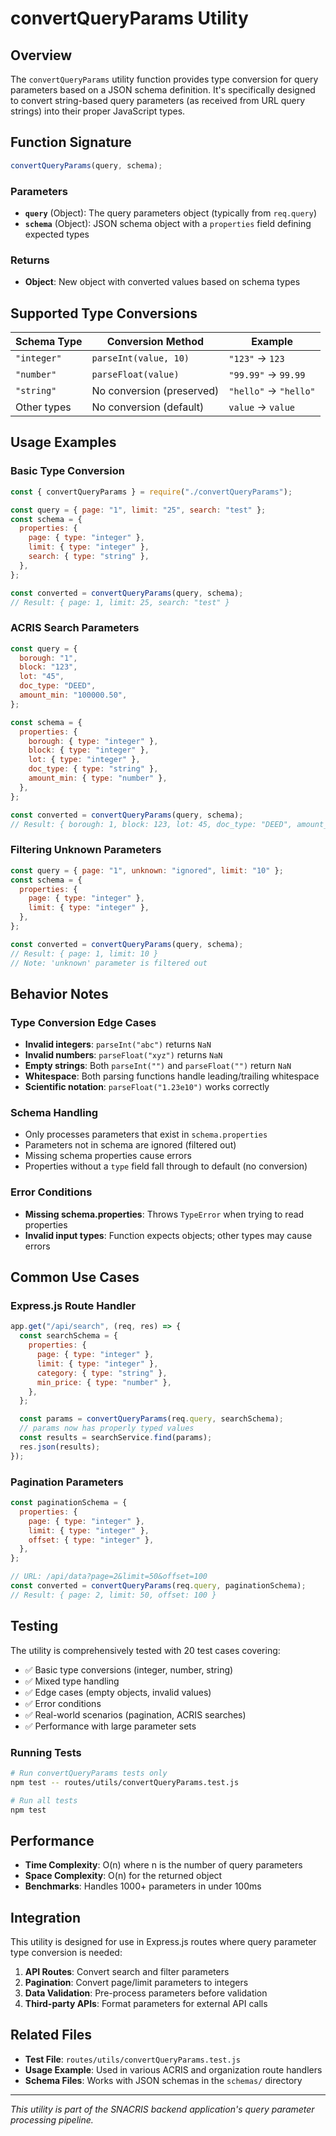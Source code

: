 # convertQueryParams Utility

## Overview

The `convertQueryParams` utility function provides type conversion for query parameters based on a JSON schema definition. It's specifically designed to convert string-based query parameters (as received from URL query strings) into their proper JavaScript types.

## Function Signature

```javascript
convertQueryParams(query, schema);
```

### Parameters

- **`query`** (Object): The query parameters object (typically from `req.query`)
- **`schema`** (Object): JSON schema object with a `properties` field defining expected types

### Returns

- **Object**: New object with converted values based on schema types

## Supported Type Conversions

| Schema Type | Conversion Method         | Example               |
| ----------- | ------------------------- | --------------------- |
| `"integer"` | `parseInt(value, 10)`     | `"123"` → `123`       |
| `"number"`  | `parseFloat(value)`       | `"99.99"` → `99.99`   |
| `"string"`  | No conversion (preserved) | `"hello"` → `"hello"` |
| Other types | No conversion (default)   | `value` → `value`     |

## Usage Examples

### Basic Type Conversion

```javascript
const { convertQueryParams } = require("./convertQueryParams");

const query = { page: "1", limit: "25", search: "test" };
const schema = {
  properties: {
    page: { type: "integer" },
    limit: { type: "integer" },
    search: { type: "string" },
  },
};

const converted = convertQueryParams(query, schema);
// Result: { page: 1, limit: 25, search: "test" }
```

### ACRIS Search Parameters

```javascript
const query = {
  borough: "1",
  block: "123",
  lot: "45",
  doc_type: "DEED",
  amount_min: "100000.50",
};

const schema = {
  properties: {
    borough: { type: "integer" },
    block: { type: "integer" },
    lot: { type: "integer" },
    doc_type: { type: "string" },
    amount_min: { type: "number" },
  },
};

const converted = convertQueryParams(query, schema);
// Result: { borough: 1, block: 123, lot: 45, doc_type: "DEED", amount_min: 100000.5 }
```

### Filtering Unknown Parameters

```javascript
const query = { page: "1", unknown: "ignored", limit: "10" };
const schema = {
  properties: {
    page: { type: "integer" },
    limit: { type: "integer" },
  },
};

const converted = convertQueryParams(query, schema);
// Result: { page: 1, limit: 10 }
// Note: 'unknown' parameter is filtered out
```

## Behavior Notes

### Type Conversion Edge Cases

- **Invalid integers**: `parseInt("abc")` returns `NaN`
- **Invalid numbers**: `parseFloat("xyz")` returns `NaN`
- **Empty strings**: Both `parseInt("")` and `parseFloat("")` return `NaN`
- **Whitespace**: Both parsing functions handle leading/trailing whitespace
- **Scientific notation**: `parseFloat("1.23e10")` works correctly

### Schema Handling

- Only processes parameters that exist in `schema.properties`
- Parameters not in schema are ignored (filtered out)
- Missing schema properties cause errors
- Properties without a `type` field fall through to default (no conversion)

### Error Conditions

- **Missing schema.properties**: Throws `TypeError` when trying to read properties
- **Invalid input types**: Function expects objects; other types may cause errors

## Common Use Cases

### Express.js Route Handler

```javascript
app.get("/api/search", (req, res) => {
  const searchSchema = {
    properties: {
      page: { type: "integer" },
      limit: { type: "integer" },
      category: { type: "string" },
      min_price: { type: "number" },
    },
  };

  const params = convertQueryParams(req.query, searchSchema);
  // params now has properly typed values
  const results = searchService.find(params);
  res.json(results);
});
```

### Pagination Parameters

```javascript
const paginationSchema = {
  properties: {
    page: { type: "integer" },
    limit: { type: "integer" },
    offset: { type: "integer" },
  },
};

// URL: /api/data?page=2&limit=50&offset=100
const converted = convertQueryParams(req.query, paginationSchema);
// Result: { page: 2, limit: 50, offset: 100 }
```

## Testing

The utility is comprehensively tested with 20 test cases covering:

- ✅ Basic type conversions (integer, number, string)
- ✅ Mixed type handling
- ✅ Edge cases (empty objects, invalid values)
- ✅ Error conditions
- ✅ Real-world scenarios (pagination, ACRIS searches)
- ✅ Performance with large parameter sets

### Running Tests

```bash
# Run convertQueryParams tests only
npm test -- routes/utils/convertQueryParams.test.js

# Run all tests
npm test
```

## Performance

- **Time Complexity**: O(n) where n is the number of query parameters
- **Space Complexity**: O(n) for the returned object
- **Benchmarks**: Handles 1000+ parameters in under 100ms

## Integration

This utility is designed for use in Express.js routes where query parameter type conversion is needed:

1. **API Routes**: Convert search and filter parameters
2. **Pagination**: Convert page/limit parameters to integers
3. **Data Validation**: Pre-process parameters before validation
4. **Third-party APIs**: Format parameters for external API calls

## Related Files

- **Test File**: `routes/utils/convertQueryParams.test.js`
- **Usage Example**: Used in various ACRIS and organization route handlers
- **Schema Files**: Works with JSON schemas in the `schemas/` directory

---

_This utility is part of the SNACRIS backend application's query parameter processing pipeline._
